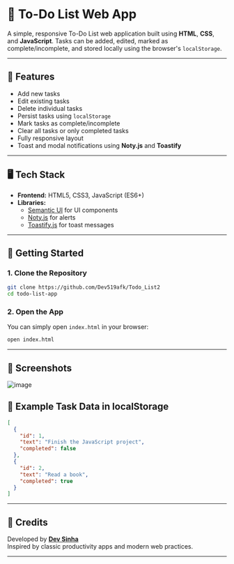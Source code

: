 # 📝 To-Do List Web App

A simple, responsive To-Do List web application built using **HTML**, **CSS**, and **JavaScript**. Tasks can be added, edited, marked as complete/incomplete, and stored locally using the browser's `localStorage`.

---

## 🔧 Features

-  Add new tasks
-  Edit existing tasks
-  Delete individual tasks
-  Persist tasks using `localStorage`
-  Mark tasks as complete/incomplete
-  Clear all tasks or only completed tasks
-  Fully responsive layout
-  Toast and modal notifications using **Noty.js** and **Toastify**

---

## 🖥️ Tech Stack

- **Frontend:** HTML5, CSS3, JavaScript (ES6+)
- **Libraries:** 
  - [Semantic UI](https://semantic-ui.com/) for UI components
  - [Noty.js](https://ned.im/noty/) for alerts
  - [Toastify.js](https://apvarun.github.io/toastify-js/) for toast messages

---

## 🚀 Getting Started

### 1. Clone the Repository
```bash
git clone https://github.com/Dev519afk/Todo_List2
cd todo-list-app
```

### 2. Open the App
You can simply open `index.html` in your browser:
```bash
open index.html
```

---

## 📸 Screenshots
![image](https://github.com/user-attachments/assets/4fe46712-3a59-4fbc-ad11-4964d04046c4)




## 🧪 Example Task Data in localStorage

```json
[
  {
    "id": 1,
    "text": "Finish the JavaScript project",
    "completed": false
  },
  {
    "id": 2,
    "text": "Read a book",
    "completed": true
  }
]
```

---

## 🙌 Credits

Developed by **[Dev Sinha](https://github.com/your-github-link)**  
Inspired by classic productivity apps and modern web practices.

---

